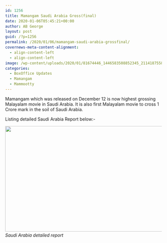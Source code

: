 ```yaml
---
id: 1256
title: Mamangam Saudi Arabia Gross(final)
date: 2020-01-06T05:45:21+00:00
author: AB George
layout: post
guid: /?p=1256
permalink: /2020/01/06/mamangam-saudi-arabia-grossfinal/
covernews-meta-content-alignment:
  - align-content-left
  - align-content-left
image: /wp-content/uploads/2020/01/81674446_1446583508852345_2114187558282854400_o.jpg
categories:
  - BoxOffice Updates
  - Mamangam
  - Mammootty
---
```

Mamangam which was released on December 12 is now highest grossing Malayalam movie in Saudi Arabia. It is also first Malayalam movie to cross 1 Crore mark in the soil of Saudi Arabia.

Listing detailed Saudi Arabia Report below:-

<img loading="lazy" width="685" height="339" src="/wp-content/uploads/2020/01/0_IMG-20200105-WA0110.jpg" alt="" class="wp-image-1257" srcset="/wp-content/uploads/2020/01/0_IMG-20200105-WA0110.jpg 685w, /wp-content/uploads/2020/01/0_IMG-20200105-WA0110-300x148.jpg 300w" sizes="(max-width: 685px) 100vw, 685px" /> *Saudi Arabia detailed report*